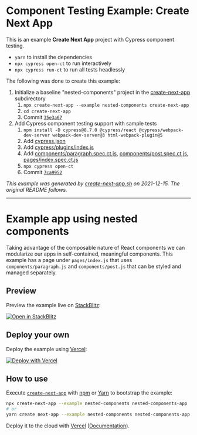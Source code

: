 # Component Testing Example: Create Next App

This is an example **Create Next App** project with Cypress component testing.

- `yarn` to install the dependencies
- `npx cypress open-ct` to run interactively
- `npx cypress run-ct` to run all tests headlessly

The following was done to create this example:

1. Initialize a baseline "nested-components" project in the [create-next-app](.) subdirectory
   1. `npx create-next-app --example nested-components create-next-app`
   2. `cd create-next-app`
   3. Commit [`35e3a67`](https://github.com/cypress-io/cypress-component-testing-examples/commit/35e3a67b38d0546e463e6ac5870673e6690b257c)
3. Add Cypress component testing support with sample tests
   1. `npm install -D cypress@8.7.0 @cypress/react @cypress/webpack-dev-server webpack-dev-server@3 html-webpack-plugin@5`
   2. Add [cypress.json](cypress.json)
   3. Add [cypress/plugins/index.js](cypress/plugins/index.js)
   4. Add [components/paragraph.spec.ct.js](components/paragraph.spec.ct.js), [components/post.spec.ct.js](components/post.spec.ct.js), [pages/index.spec.ct.js](pages/index.spec.ct.js)
   5. `npx cypress open-ct`
   6. Commit [`7ca9952`](https://github.com/cypress-io/cypress-component-testing-examples/commit/7ca9952066c6c255f9179320795324621f02f1c9)

_This example was generated by [create-next-app.sh](https://github.com/cypress-io/cypress-component-testing-examples/blob/main/scripts/create-next-app.sh) on 2021-12-15. The original README follows._

---

# Example app using nested components

Taking advantage of the composable nature of React components we can modularize our apps in self-contained, meaningful components. This example has a page under `pages/index.js` that uses `components/paragraph.js` and `components/post.js` that can be styled and managed separately.

## Preview

Preview the example live on [StackBlitz](http://stackblitz.com/):

[![Open in StackBlitz](https://developer.stackblitz.com/img/open_in_stackblitz.svg)](https://stackblitz.com/github/vercel/next.js/tree/canary/examples/nested-components)

## Deploy your own

Deploy the example using [Vercel](https://vercel.com?utm_source=github&utm_medium=readme&utm_campaign=next-example):

[![Deploy with Vercel](https://vercel.com/button)](https://vercel.com/new/git/external?repository-url=https://github.com/vercel/next.js/tree/canary/examples/nested-components&project-name=nested-components&repository-name=nested-components)

## How to use

Execute [`create-next-app`](https://github.com/vercel/next.js/tree/canary/packages/create-next-app) with [npm](https://docs.npmjs.com/cli/init) or [Yarn](https://yarnpkg.com/lang/en/docs/cli/create/) to bootstrap the example:

```bash
npx create-next-app --example nested-components nested-components-app
# or
yarn create next-app --example nested-components nested-components-app
```

Deploy it to the cloud with [Vercel](https://vercel.com/new?utm_source=github&utm_medium=readme&utm_campaign=next-example) ([Documentation](https://nextjs.org/docs/deployment)).
